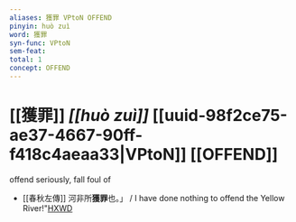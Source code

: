 ```yaml
---
aliases: 獲罪 VPtoN OFFEND
pinyin: huò zuì
word: 獲罪
syn-func: VPtoN
sem-feat: 
total: 1
concept: OFFEND 
---
```

# [[獲罪]] *[[huò zuì]]*  [[uuid-98f2ce75-ae37-4667-90ff-f418c4aeaa33|VPtoN]] [[OFFEND]]
offend seriously, fall foul of
 - [[春秋左傳]] 河非所**獲罪**也。」 / I have done nothing to offend the Yellow River!"[HXWD](https://hxwd.org/textview.html?location=KR1e0001_tls_012-98a.16)